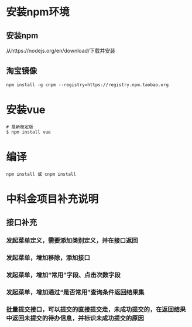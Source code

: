 # 安装npm环境
## 安装npm
从https://nodejs.org/en/download/下载并安装

## 淘宝镜像
```
npm install -g cnpm --registry=https://registry.npm.taobao.org
```

# 安装vue
```
# 最新稳定版
$ npm install vue
```
# 编译
```
npm install 或 cnpm install
```


# 中科金项目补充说明

## 接口补充

### 发起菜单定义，需要添加类别定义，并在接口返回

### 发起菜单，增加移除，添加接口

### 发起菜单，增加“常用”字段、点击次数字段

### 发起菜单，增加通过“是否常用”查询条件返回结果集

### 批量提交接口，可以提交的直接提交走，未成功提交的，在返回结果中返回未提交的待办信息，并标识未成功提交的原因
